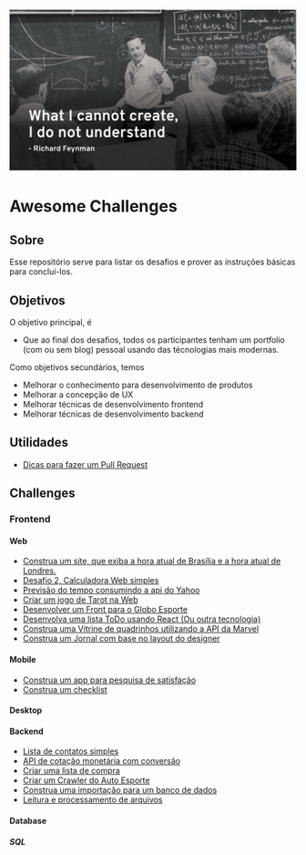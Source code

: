 # ![Desafio Sou FullStack](https://github.com/cybers-athletic/Desafios/raw/master/feynman.png)

# Awesome Challenges

## Sobre

Esse repositório serve para listar os desafios e prover as instruções básicas para concluí-los.

## Objetivos

O objetivo principal, é 

- Que ao final dos desafios, todos os participantes tenham um portfolio (com ou sem blog) pessoal usando das técnologias mais modernas.

Como objetivos secundários, temos 

- Melhorar o conhecimento para desenvolvimento de produtos
- Melhorar a concepção de UX 
- Melhorar técnicas de desenvolvimento frontend
- Melhorar técnicas de desenvolvimento backend



## Utilidades

- [Dicas para fazer um Pull Request](https://blog.da2k.com.br/2015/02/04/git-e-github-do-clone-ao-pull-request/)


## Challenges


### Frontend
#### Web
* [Construa um site, que exiba a hora atual de Brasília e a hora atual de Londres.](https://github.com/cybers-athletic/challenge-alpha)
* [Desafio 2, Calculadora Web simples](https://github.com/cybers-athletic/challenge-bravo)
* [Previsão do tempo consumindo a api do Yahoo](https://github.com/cybers-athletic/challenge-echo)
* [Criar um jogo de Tarot na Web](https://github.com/cybers-athletic/challenge-golf)
* [Desenvolver um Front para o Globo Esporte](https://github.com/cybers-athletic/challenge-india)
* [Desenvolva uma lista ToDo usando React (Ou outra tecnologia)](https://github.com/cybers-athletic/challenge-kilo)
* [Construa uma Vitrine de quadrinhos utilizando a API da Marvel](https://github.com/cybers-athletic/challenge-lima)
* [Construa um Jornal com base no layout do designer](https://github.com/cybers-athletic/challenge-mike) 


#### Mobile
* [Construa um app para pesquisa de satisfação](https://github.com/cybers-athletic/challenge-juliett)
* [Construa um checklist](https://github.com/cybers-athletic/challenge-november)
#### Desktop

#### Backend
 * [Lista de contatos simples](https://github.com/cybers-athletic/challenge-charlie)
 * [API de cotação monetária com conversão](https://github.com/cybers-athletic/challenge-delta)
 * [Criar uma lista de compra](https://github.com/cybers-athletic/challenge-foxtrot)
 * [Criar um Crawler do Auto Esporte](https://github.com/cybers-athletic/challenge-hotel)
 * [Construa uma importação para um banco de dados](https://github.com/cybers-athletic/challenge-oscar)
 * [Leitura e processamento de arquivos](https://github.com/cybers-athletic/challenge-papa)

#### Database
##### SQL
